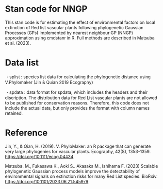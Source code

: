 # Stan code for NNGP

This stan code is for estimating the effect of environmental factors on local extinction of Red list vascular plants following phylogenetic Gaussian Processes (GPs) implemented by nearest neighbour GP (NNGP) approximation using cmdstanr in R.
Full methods are described in Matsuba et al. (2023).


# Data list
 ・splist : species list data for calculating the phylogenetic distance using V.Phylomaker (Jin & Quian 2019 Ecography)
 
 ・spdata : data format for spdata, which includes the headers and their discription. The distribution data for Red List vascular plants are not allowed to be published for conservation reasons. Therefore, this code does not include the actual data, but only provides the format with column names retained. 

# Reference
Jin, Y., & Qian, H. (2019). V. PhyloMaker: an R package that can generate very large phylogenies for vascular plants. Ecography, 42(8), 1353-1359. https://doi.org/10.1111/ecog.04434

Matsuba. M., Fukasawa K., Aoki S.. Akasaka M., Ishihama F. (2023) Scalable phylogenetic Gaussian process models improve the detectability of environmental signals on extinction risks for many Red List species. BioRxiv. https://doi.org/10.1101/2023.06.21.545976 
